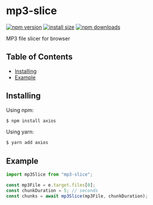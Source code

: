 # mp3-slice

[![npm version](https://img.shields.io/npm/v/mp3-slice.svg?style=flat-square)](https://www.npmjs.org/package/mp3-slice)
[![install size](https://packagephobia.now.sh/badge?p=mp3-slice)](https://packagephobia.now.sh/result?p=mp3-slice)
[![npm downloads](https://img.shields.io/npm/dm/mp3-slice.svg?style=flat-square)](http://npm-stat.com/charts.html?package=mp3-slice)

MP3 file slicer for browser

## Table of Contents

  - [Installing](#installing)
  - [Example](#example)

## Installing

Using npm:

```bash
$ npm install axios
```

Using yarn:

```bash
$ yarn add axios
```


## Example


```js
import mp3Slice from "mp3-slice";
```

```js
const mp3File = e.target.files[0];
const chunkDuration = 5; // seconds
const chunks = await mp3Slice(mp3File, chunkDuration);
```
